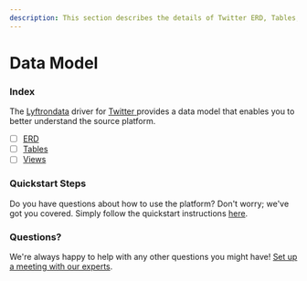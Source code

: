 ```yaml
---
description: This section describes the details of Twitter ERD, Tables, and Views.
---
```


# Data Model

### Index

The  [Lyftrondata](https://www.lyftrondata.com/) driver for [Twitter](https://www.lyftrondata.com/integration/twitter/)[ ](https://www.lyftrondata.com/integration/twitter/)provides a data model that enables you to better understand the source platform.

* [ ] [ERD](../../../marketing-analytics/twitter/data-model/erd.md)
* [ ] [Tables](../../../marketing-analytics/twitter/data-model/tables.md)
* [ ] [Views](../../../marketing-analytics/twitter/data-model/views.md)

### Quickstart Steps

Do you have questions about how to use the platform? Don't worry; we've got you covered. Simply follow the quickstart instructions [here](../../../../quickstart-steps.md).

### Questions? <a href="#questions" id="questions"></a>

We're always happy to help with any other questions you might have! [Set up a meeting with our experts](https://www.lyftrondata.com/book-a-meeting/).

